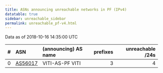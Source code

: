 ```yaml
---
title: ASNs announcing unreachable networks in PF (IPv4)
datatable: true
sidebar: unreachable_sidebar
permalink: unreachable_pf-v4.html
---
```


Data as of 2018-10-16 14:35:00 UTC


<div class="datatable-begin"></div>

|   # | ASN                                    | (announcing) AS name   |   prefixes |   unreachable /24s |
|----:|:---------------------------------------|:-----------------------|-----------:|-------------------:|
|   0 | [AS56017](unreachable_AS56017-v4.html) | VITI-AS-PF VITI        |          3 |                  4 |

<div class="datatable-end"></div>